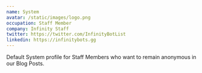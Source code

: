 ```yaml
---
name: System
avatar: /static/images/logo.png
occupation: Staff Member
company: Infinity Staff
twitter: https://twitter.com/InfinityBotList
linkedin: https://infinitybots.gg
---
```


Default System profile for Staff Members who want to remain anonymous in our Blog Posts.
